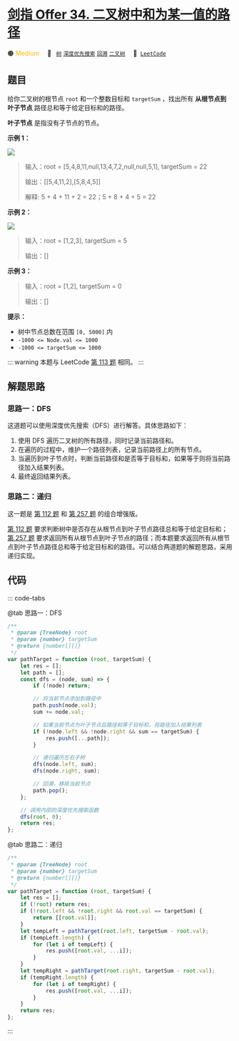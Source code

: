 # [剑指 Offer 34. 二叉树中和为某一值的路径](https://leetcode.cn/problems/er-cha-shu-zhong-he-wei-mou-yi-zhi-de-lu-jing-lcof/)

🟠 <font color=#ffb800>Medium</font>&emsp; 🔖&ensp; [`树`](/leetcode/outline/tag/tree.md) [`深度优先搜索`](/leetcode/outline/tag/depth-first-search.md) [`回溯`](/leetcode/outline/tag/backtracking.md) [`二叉树`](/leetcode/outline/tag/binary-tree.md)&emsp; 🔗&ensp;[`LeetCode`](https://leetcode.cn/problems/er-cha-shu-zhong-he-wei-mou-yi-zhi-de-lu-jing-lcof/)

## 题目

给你二叉树的根节点 `root` 和一个整数目标和 `targetSum` ，找出所有 **从根节点到叶子节点** 路径总和等于给定目标和的路径。

**叶子节点** 是指没有子节点的节点。

**示例 1：**

![](https://assets.leetcode.com/uploads/2021/01/18/pathsumii1.jpg)

> 输入：root = [5,4,8,11,null,13,4,7,2,null,null,5,1], targetSum = 22
>
> 输出：[[5,4,11,2],[5,8,4,5]]
>
> 解释: 5 + 4 + 11 + 2 = 22；5 + 8 + 4 + 5 = 22

**示例 2：**

![](https://assets.leetcode.com/uploads/2021/01/18/pathsum2.jpg)

> 输入：root = [1,2,3], targetSum = 5
>
> 输出：[]

**示例 3：**

> 输入：root = [1,2], targetSum = 0
>
> 输出：[]

**提示：**

- 树中节点总数在范围 `[0, 5000]` 内
- `-1000 <= Node.val <= 1000`
- `-1000 <= targetSum <= 1000`

::: warning
本题与 LeetCode [第 113 题](./0113.md) 相同。
:::

## 解题思路

### 思路一：DFS

这道题可以使用深度优先搜索（DFS）进行解答。具体思路如下：

1. 使用 DFS 遍历二叉树的所有路径，同时记录当前路径和。
2. 在遍历的过程中，维护一个路径列表，记录当前路径上的所有节点。
3. 当遍历到叶子节点时，判断当前路径和是否等于目标和，如果等于则将当前路径加入结果列表。
4. 最终返回结果列表。

### 思路二：递归

这一题是 [第 112 题](./0112.md) 和 [第 257 题](./0257.md) 的组合增强版。

[第 112 题](./0112.md) 要求判断树中是否存在从根节点到叶子节点路径总和等于给定目标和； [第 257 题](./0257.md) 要求返回所有从根节点到叶子节点的路径；而本题要求返回所有从根节点到叶子节点路径总和等于给定目标和的路径。可以结合两道题的解题思路，采用递归实现。

## 代码

::: code-tabs

@tab 思路一：DFS

```javascript
/**
 * @param {TreeNode} root
 * @param {number} targetSum
 * @return {number[][]}
 */
var pathTarget = function (root, targetSum) {
	let res = [];
	let path = [];
	const dfs = (node, sum) => {
		if (!node) return;

		// 将当前节点添加到路径中
		path.push(node.val);
		sum += node.val;

		// 如果当前节点为叶子节点且路径和等于目标和，将路径加入结果列表
		if (!node.left && !node.right && sum == targetSum) {
			res.push([...path]);
		}

		// 递归遍历左右子树
		dfs(node.left, sum);
		dfs(node.right, sum);

		// 回溯，移除当前节点
		path.pop();
	};

	// 调用内部的深度优先搜索函数
	dfs(root, 0);
	return res;
};
```

@tab 思路二：递归

```javascript
/**
 * @param {TreeNode} root
 * @param {number} targetSum
 * @return {number[][]}
 */
var pathTarget = function (root, targetSum) {
	let res = [];
	if (!root) return res;
	if (!root.left && !root.right && root.val == targetSum) {
		return [[root.val]];
	}
	let tempLeft = pathTarget(root.left, targetSum - root.val);
	if (tempLeft.length) {
		for (let i of tempLeft) {
			res.push([root.val, ...i]);
		}
	}
	let tempRight = pathTarget(root.right, targetSum - root.val);
	if (tempRight.length) {
		for (let i of tempRight) {
			res.push([root.val, ...i]);
		}
	}
	return res;
};
```

:::
